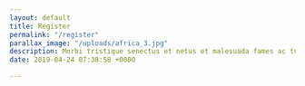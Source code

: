 ```yaml
---
layout: default
title: Register
permalink: "/register"
parallax_image: "/uploads/africa_3.jpg"
description: Morbi tristique senectus et netus et malesuada fames ac turpis egestas.
date: 2019-04-24 07:38:58 +0000

---
```

